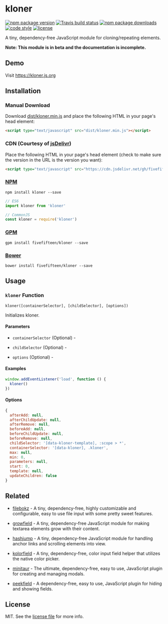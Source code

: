 # kloner

[![npm package version](https://img.shields.io/npm/v/kloner.svg?style=flat-square)](https://www.npmjs.com/package/kloner)
[![Travis build status](https://img.shields.io/travis/com/fivefifteen/kloner.svg?style=flat-square)](https://travis-ci.com/fivefifteen/kloner)
[![npm package downloads](https://img.shields.io/npm/dt/kloner.svg?style=flat-square)](https://www.npmjs.com/package/kloner)
[![code style](https://img.shields.io/badge/code_style-standard-yellow.svg?style=flat-square)](https://github.com/standard/standard)
[![license](https://img.shields.io/github/license/fivefifteen/kloner.svg?style=flat-square)](license.md)

A tiny, dependency-free JavaScript module for cloning/repeating elements.

**Note: This module is in beta and the documentation is incomplete.**


## Demo

Visit https://kloner.js.org


## Installation


### Manual Download

Download [dist/kloner.min.js](dist/kloner.min.js) and place the following HTML in your page's head element:

```html
<script type="text/javascript" src="dist/kloner.min.js"></script>
```


### CDN (Courtesy of [jsDelivr](https://jsdelivr.com))

Place the following HTML in your page's head element (check to make sure the version in the URL is the version you want):

```html
<script type="text/javascript" src="https://cdn.jsdelivr.net/gh/fivefifteen/kloner@0.0.2/dist/kloner.min.js"></script>
```


### [NPM](https://npmjs.com)

```
npm install kloner --save
```

```js
// ES6
import kloner from 'kloner'

// CommonJS
const kloner = require('kloner')
```


### [GPM](https://github.com/itsahappymedium/gpm)

```
gpm install fivefifteen/kloner --save
```


### [Bower](https://bower.io)

```
bower install fivefifteen/kloner --save
```


## Usage

### `kloner` Function

`kloner([containerSelector], [childSelector], [options])`

Initializes kloner.


#### Parameters

 - `containerSelector` (Optional) - 
 
 - `childSelector` (Optional) - 

 - `options` (Optional) - 


#### Examples

```js
window.addEventListener('load', function () {
  kloner()
})
```


#### Options

```js
{
  afterAdd: null,
  afterChildUpdate: null,
  afterRemove: null,
  beforeAdd: null,
  beforeChildUpdate: null,
  beforeRemove: null,
  childSelector: '[data-kloner-template], :scope > *',
  containerSelector: '[data-kloner], .kloner',
  max: null,
  min: 0,
  parameters: null,
  start: 0,
  template: null,
  updateChildren: false
}
```


## Related

 - [filebokz](https://github.com/fivefifteen/filebokz) - A tiny, dependency-free, highly customizable and configurable, easy to use file input with some pretty sweet features.

 - [growfield](https://github.com/fivefifteen/growfield) - A tiny, dependency-free JavaScript module for making textarea elements grow with their content.

 - [hashjump](https://github.com/fivefifteen/hashjump) - A tiny, dependency-free JavaScript module for handling anchor links and scrolling elements into view.

 - [kolorfield](https://github.com/fivefifteen/kolorfield) - A tiny, dependency-free, color input field helper that utilizes the native color picker.

 - [minitaur](https://github.com/fivefifteen/minitaur) - The ultimate, dependency-free, easy to use, JavaScript plugin for creating and managing modals.

 - [peekfield](https://github.com/fivefifteen/peekfield) - A dependency-free, easy to use, JavaScript plugin for hiding and showing fields.


## License

MIT. See the [license file](license.md) for more info.
